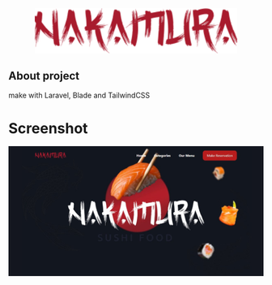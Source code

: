 <p align="center"><a href="#" target="_blank"><img src="/public/images/logo-vermelho.svg" width="400" alt="Nakamura Logo"></a></p>

## About project
make with Laravel, Blade and TailwindCSS


# Screenshot

<img src="/public/images/screenshot-nakamura.jpg"></img>
